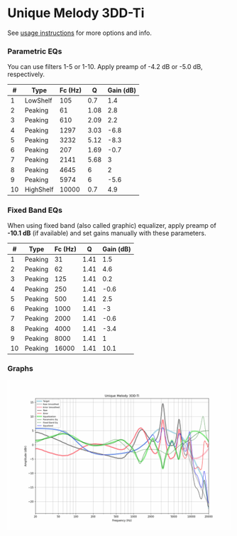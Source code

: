 # Unique Melody 3DD-Ti
See [usage instructions](https://github.com/jaakkopasanen/AutoEq#usage) for more options and info.

### Parametric EQs
You can use filters 1-5 or 1-10. Apply preamp of -4.2 dB or -5.0 dB, respectively.

|   # | Type      |   Fc (Hz) |    Q |   Gain (dB) |
|-----|-----------|-----------|------|-------------|
|   1 | LowShelf  |       105 | 0.7  |         1.4 |
|   2 | Peaking   |        61 | 1.08 |         2.8 |
|   3 | Peaking   |       610 | 2.09 |         2.2 |
|   4 | Peaking   |      1297 | 3.03 |        -6.8 |
|   5 | Peaking   |      3232 | 5.12 |        -8.3 |
|   6 | Peaking   |       207 | 1.69 |        -0.7 |
|   7 | Peaking   |      2141 | 5.68 |         3   |
|   8 | Peaking   |      4645 | 6    |         2   |
|   9 | Peaking   |      5974 | 6    |        -5.6 |
|  10 | HighShelf |     10000 | 0.7  |         4.9 |

### Fixed Band EQs
When using fixed band (also called graphic) equalizer, apply preamp of **-10.1 dB** (if available) and set gains manually with these parameters.

|   # | Type    |   Fc (Hz) |    Q |   Gain (dB) |
|-----|---------|-----------|------|-------------|
|   1 | Peaking |        31 | 1.41 |         1.5 |
|   2 | Peaking |        62 | 1.41 |         4.6 |
|   3 | Peaking |       125 | 1.41 |         0.2 |
|   4 | Peaking |       250 | 1.41 |        -0.6 |
|   5 | Peaking |       500 | 1.41 |         2.5 |
|   6 | Peaking |      1000 | 1.41 |        -3   |
|   7 | Peaking |      2000 | 1.41 |        -0.6 |
|   8 | Peaking |      4000 | 1.41 |        -3.4 |
|   9 | Peaking |      8000 | 1.41 |         1   |
|  10 | Peaking |     16000 | 1.41 |        10.1 |

### Graphs
![](./Unique%20Melody%203DD-Ti.png)
